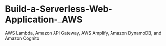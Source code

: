 # Build-a-Serverless-Web-Application-_AWS
AWS Lambda, Amazon API Gateway, AWS Amplify, Amazon DynamoDB, and Amazon Cognito
